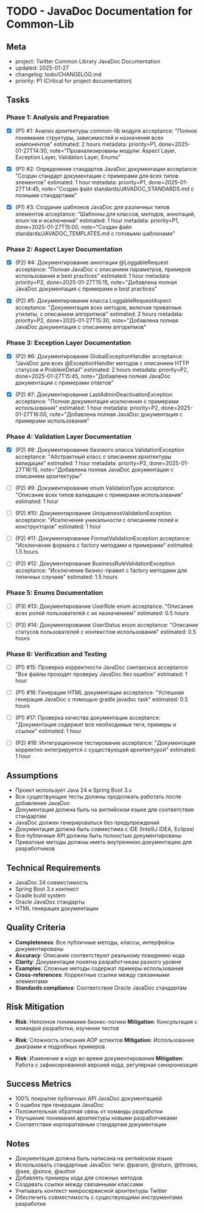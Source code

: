 # TODO - JavaDoc Documentation for Common-Lib

## Meta
- project: Twitter Common Library JavaDoc Documentation
- updated: 2025-01-27
- changelog: todo/CHANGELOG.md
- priority: P1 (Critical for project documentation)

## Tasks

### Phase 1: Analysis and Preparation
- [x] (P1) #1: Анализ архитектуры common-lib модуля
  acceptance: "Полное понимание структуры, зависимостей и назначения всех компонентов"
  estimated: 2 hours
  metadata: priority=P1, done=2025-01-27T14:30, note="Проанализированы модули: Aspect Layer, Exception Layer, Validation Layer, Enums"
  
- [x] (P1) #2: Определение стандартов JavaDoc документации
  acceptance: "Создан стандарт документации с примерами для всех типов элементов"
  estimated: 1 hour
  metadata: priority=P1, done=2025-01-27T14:45, note="Создан файл standards/JAVADOC_STANDARDS.md с полными стандартами"
  
- [x] (P1) #3: Создание шаблонов JavaDoc для различных типов элементов
  acceptance: "Шаблоны для классов, методов, аннотаций, enum'ов и исключений"
  estimated: 1 hour
  metadata: priority=P1, done=2025-01-27T15:00, note="Создан файл standards/JAVADOC_TEMPLATES.md с готовыми шаблонами"

### Phase 2: Aspect Layer Documentation
- [x] (P2) #4: Документирование аннотации @LoggableRequest
  acceptance: "Полная JavaDoc с описанием параметров, примеров использования и best practices"
  estimated: 1 hour
  metadata: priority=P2, done=2025-01-27T15:15, note="Добавлена полная JavaDoc документация с примерами и best practices"
  
- [x] (P2) #5: Документирование класса LoggableRequestAspect
  acceptance: "Документация всех методов, включая приватные утилиты, с описанием алгоритмов"
  estimated: 2 hours
  metadata: priority=P2, done=2025-01-27T15:30, note="Добавлена полная JavaDoc документация с описанием алгоритмов"

### Phase 3: Exception Layer Documentation  
- [x] (P2) #6: Документирование GlobalExceptionHandler
  acceptance: "JavaDoc для всех @ExceptionHandler методов с описанием HTTP статусов и ProblemDetail"
  estimated: 2 hours
  metadata: priority=P2, done=2025-01-27T15:45, note="Добавлена полная JavaDoc документация с примерами ответов"
  
- [x] (P2) #7: Документирование LastAdminDeactivationException
  acceptance: "Полная документация исключения с примерами использования"
  estimated: 1 hour
  metadata: priority=P2, done=2025-01-27T16:00, note="Добавлена полная JavaDoc документация с примерами использования"

### Phase 4: Validation Layer Documentation
- [x] (P2) #8: Документирование базового класса ValidationException
  acceptance: "Абстрактный класс с описанием архитектуры валидации"
  estimated: 1 hour
  metadata: priority=P2, done=2025-01-27T16:15, note="Добавлена полная JavaDoc документация с описанием архитектуры"
  
- [ ] (P2) #9: Документирование enum ValidationType
  acceptance: "Описание всех типов валидации с примерами использования"
  estimated: 1 hour
  
- [ ] (P2) #10: Документирование UniquenessValidationException
  acceptance: "Исключение уникальности с описанием полей и конструкторов"
  estimated: 1 hour
  
- [ ] (P2) #11: Документирование FormatValidationException
  acceptance: "Исключение формата с factory методами и примерами"
  estimated: 1.5 hours
  
- [ ] (P2) #12: Документирование BusinessRuleValidationException
  acceptance: "Исключение бизнес-правил с factory методами для типичных случаев"
  estimated: 1.5 hours

### Phase 5: Enums Documentation
- [ ] (P3) #13: Документирование UserRole enum
  acceptance: "Описание всех ролей пользователей с их назначением"
  estimated: 0.5 hours
  
- [ ] (P3) #14: Документирование UserStatus enum
  acceptance: "Описание статусов пользователей с контекстом использования"
  estimated: 0.5 hours

### Phase 6: Verification and Testing
- [ ] (P1) #15: Проверка корректности JavaDoc синтаксиса
  acceptance: "Все файлы проходят проверку JavaDoc без ошибок"
  estimated: 1 hour
  
- [ ] (P1) #16: Генерация HTML документации
  acceptance: "Успешная генерация JavaDoc с помощью gradle javadoc task"
  estimated: 0.5 hours
  
- [ ] (P1) #17: Проверка качества документации
  acceptance: "Документация содержит все необходимые теги, примеры и ссылки"
  estimated: 1 hour
  
- [ ] (P2) #18: Интеграционное тестирование
  acceptance: "Документация корректно интегрируется с существующей архитектурой"
  estimated: 1 hour

## Assumptions
- Проект использует Java 24 и Spring Boot 3.x
- Все существующие тесты должны продолжать работать после добавления JavaDoc
- Документация должна быть на английском языке для соответствия стандартам
- JavaDoc должен генерироваться без предупреждений
- Документация должна быть совместима с IDE (IntelliJ IDEA, Eclipse)
- Все публичные API должны быть полностью документированы
- Приватные методы должны иметь внутреннюю документацию для разработчиков

## Technical Requirements
- JavaDoc 24 совместимость
- Spring Boot 3.x контекст
- Gradle build system
- Oracle JavaDoc стандарты
- HTML генерация документации

## Quality Criteria
- **Completeness**: Все публичные методы, классы, интерфейсы документированы
- **Accuracy**: Описания соответствуют реальному поведению кода
- **Clarity**: Документация понятна разработчикам разного уровня
- **Examples**: Сложные методы содержат примеры использования
- **Cross-references**: Корректные ссылки между связанными элементами
- **Standards compliance**: Соответствие Oracle JavaDoc стандартам

## Risk Mitigation
- **Risk**: Неполное понимание бизнес-логики
  **Mitigation**: Консультация с командой разработки, изучение тестов
  
- **Risk**: Сложность описания AOP аспектов
  **Mitigation**: Использование диаграмм и подробных примеров
  
- **Risk**: Изменения в коде во время документирования
  **Mitigation**: Работа с зафиксированной версией кода, регулярная синхронизация

## Success Metrics
- 100% покрытие публичных API JavaDoc документацией
- 0 ошибок при генерации JavaDoc
- Положительная обратная связь от команды разработки
- Улучшение понимания архитектуры новыми разработчиками
- Соответствие корпоративным стандартам документации

## Notes
- Документация должна быть написана на английском языке
- Использовать стандартные JavaDoc теги: @param, @return, @throws, @see, @since, @author
- Добавлять примеры кода для сложных методов
- Создавать ссылки между связанными классами
- Учитывать контекст микросервисной архитектуры Twitter
- Обеспечить совместимость с существующими инструментами разработки
